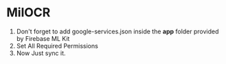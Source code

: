 # MilOCR
1. Don't forget to add google-services.json inside the <strong>app</strong> folder provided by Firebase ML Kit
2. Set All Required Permissions
3. Now Just sync it.
